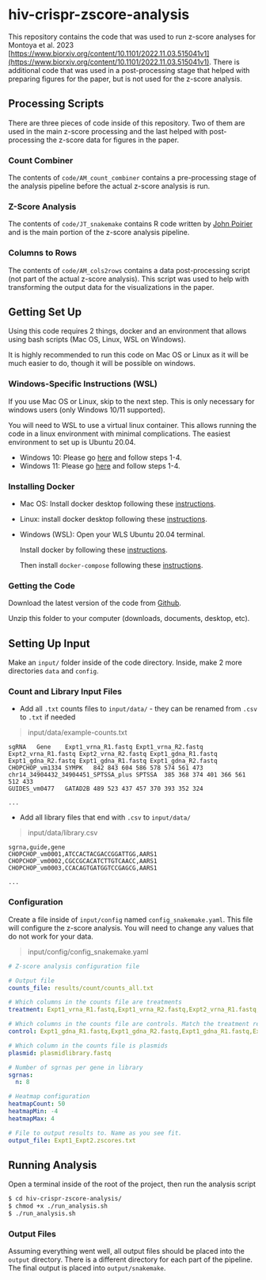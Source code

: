 # hiv-crispr-zscore-analysis

This repository contains the code that was used to run z-score analyses for Montoya et al. 2023 [https://www.biorxiv.org/content/10.1101/2022.11.03.515041v1](https://www.biorxiv.org/content/10.1101/2022.11.03.515041v1). There is additional code that was used in a post-processing stage that helped with preparing figures for the paper, but is not used for the z-score analysis.

## Processing Scripts

There are three pieces of code inside of this repository. Two of them are used in the main z-score processing and the last helped with post-processing the z-score data for figures in the paper.

### Count Combiner

The contents of `code/AM_count_combiner` contains a pre-processing stage of the analysis pipeline before the actual z-score analysis is run.

### Z-Score Analysis

The contents of `code/JT_snakemake` contains R code written by [John Poirier](john.poirier@nyulangone.org) and is the main portion of the z-score
analysis pipeline.

### Columns to Rows

The contents of `code/AM_cols2rows` contains a data post-processing script (not part of the actual z-score analysis). This script was used to help with transforming the output data for the visualizations in the paper.

## Getting Set Up

Using this code requires 2 things, docker and an environment that allows using bash scripts (Mac OS, Linux, WSL on Windows).

It is highly recommended to run this code on Mac OS or Linux as it will be much easier to do, though it will be possible on windows.

### Windows-Specific Instructions (WSL)

If you use Mac OS or Linux, skip to the next step. This is only necessary for windows users (only Windows 10/11 supported).

You will need to WSL to use a virtual linux container. This allows running the code in a linux environment with minimal complications. The easiest environment to set up is Ubuntu 20.04.

- Windows 10: Please go [here](https://ubuntu.com/tutorials/install-ubuntu-on-wsl2-on-windows-10) and follow steps 1-4.
- Windows 11: Please go [here](https://ubuntu.com/tutorials/install-ubuntu-on-wsl2-on-windows-11-with-gui-support) and follow steps 1-4.

### Installing Docker

- Mac OS: Install docker desktop following these [instructions](https://docs.docker.com/desktop/install/mac-install/).

- Linux: install docker desktop following these [instructions](https://docs.docker.com/desktop/install/linux-install/).

- Windows (WSL): Open your WLS Ubuntu 20.04 terminal.

  Install docker by following these [instructions](https://docs.docker.com/engine/install/ubuntu/#install-using-the-repository).

  Then install `docker-compose` following these [instructions](https://docs.docker.com/compose/install/other/).

### Getting the Code

Download the latest version of the code from [Github](https://github.com/amcolash/hiv-crispr-zscore-analysis/archive/refs/heads/main.zip).

Unzip this folder to your computer (downloads, documents, desktop, etc).

## Setting Up Input

Make an `input/` folder inside of the code directory. Inside, make 2 more directories `data` and `config`.

### Count and Library Input Files

- Add all `.txt` counts files to `input/data/` - they can be renamed from `.csv` to `.txt` if needed

> input/data/example-counts.txt

```tsv
sgRNA	Gene	Expt1_vrna_R1.fastq Expt1_vrna_R2.fastq Expt2_vrna_R1.fastq Expt2_vrna_R2.fastq Expt1_gdna_R1.fastq Expt1_gdna_R2.fastq Expt1_gdna_R1.fastq Expt1_gdna_R2.fastq
CHOPCHOP_vm1334	SYMPK	842	843	604	586	578	574	561	473
chr14_34904432_34904451_SPTSSA_plus	SPTSSA	385	368	374	401	366	561	512	433
GUIDES_vm0477	GATAD2B	489	523	437	457	370	393	352	324

...
```

- Add all library files that end with `.csv` to `input/data/`

> input/data/library.csv

```csv
sgrna,guide,gene
CHOPCHOP_vm0001,ATCCACTACGACCGGATTGG,AARS1
CHOPCHOP_vm0002,CGCCGCACATCTTGTCAACC,AARS1
CHOPCHOP_vm0003,CCACAGTGATGGTCCGAGCG,AARS1

...
```

### Configuration

Create a file inside of `input/config` named `config_snakemake.yaml`. This file will configure the z-score analysis. You will need to change any values that do not work for your data.

> input/config/config_snakemake.yaml

```yaml
# Z-score analysis configuration file

# Output file
counts_file: results/count/counts_all.txt

# Which columns in the counts file are treatments
treatment: Expt1_vrna_R1.fastq,Expt1_vrna_R2.fastq,Expt2_vrna_R1.fastq,Expt2_vrna_R2.fastq

# Which columns in the counts file are controls. Match the treatment replicates above with control replicates you want to normalize to below.
control: Expt1_gdna_R1.fastq,Expt1_gdna_R2.fastq,Expt1_gdna_R1.fastq,Expt1_gdna_R2.fastq

# Which column in the counts file is plasmids
plasmid: plasmidlibrary.fastq

# Number of sgrnas per gene in library
sgrnas:
  n: 8

# Heatmap configuration
heatmapCount: 50
heatmapMin: -4
heatmapMax: 4

# File to output results to. Name as you see fit.
output_file: Expt1_Expt2.zscores.txt
```

## Running Analysis

Open a terminal inside of the root of the project, then run the analysis script

```bash
$ cd hiv-crispr-zscore-analysis/
$ chmod +x ./run_analysis.sh
$ ./run_analysis.sh
```

### Output Files

Assuming everything went well, all output files should be placed into the `output` directory. There is a different directory for each part of the pipeline. The final output is placed into `output/snakemake`.

